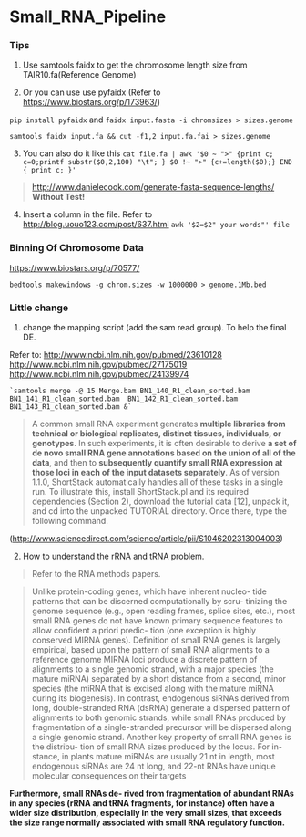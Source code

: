 # Small_RNA_Pipeline

### Tips 

1. Use samtools faidx to get the chromosome length size from TAIR10.fa(Reference Genome)

2. Or you can use use pyfaidx (Refer to <https://www.biostars.org/p/173963/>)

`pip install pyfaidx` and `faidx input.fasta -i chromsizes > sizes.genome`

`samtools faidx input.fa && cut -f1,2 input.fa.fai > sizes.genome`

3. You can also do it like this `cat file.fa | awk '$0 ~ ">" {print c; c=0;printf substr($0,2,100) "\t"; } $0 !~ ">" {c+=length($0);} END { print c; }'`

><http://www.danielecook.com/generate-fasta-sequence-lengths/> **Without Test!**

4. Insert a column in the file. Refer to <http://blog.uouo123.com/post/637.html> `awk '$2=$2" your words"' file`

### Binning Of Chromosome Data

<https://www.biostars.org/p/70577/>

`bedtools makewindows -g chrom.sizes -w 1000000 > genome.1Mb.bed`

### Little change

1. change the mapping script (add the sam read group). To help the final DE.

Refer to: <http://www.ncbi.nlm.nih.gov/pubmed/23610128> <http://www.ncbi.nlm.nih.gov/pubmed/27175019> <http://www.ncbi.nlm.nih.gov/pubmed/24139974>

	`samtools merge -@ 15 Merge.bam BN1_140_R1_clean_sorted.bam  BN1_141_R1_clean_sorted.bam  BN1_142_R1_clean_sorted.bam  BN1_143_R1_clean_sorted.bam &`

>  A common small RNA experiment generates **multiple libraries from technical or biological replicates, distinct tissues, individuals, or genotypes**. In such experiments, it is often desirable to derive **a set of de novo small RNA gene annotations based on the union of all of the data**, and then to **subsequently quantify small RNA expression at those loci in each of the input datasets separately**. As of version 1.1.0, ShortStack automatically handles all of these tasks in a single run. To illustrate this, install ShortStack.pl and its required dependencies (Section 2), download the tutorial data [12], unpack it, and cd into the unpacked TUTORIAL directory. Once there, type the following command.

(http://www.sciencedirect.com/science/article/pii/S1046202313004003)

2. How to understand the rRNA and tRNA problem.

> Refer to the RNA methods papers. 

>Unlike protein-coding genes, which have inherent nucleo- tide patterns that can be discerned computationally by scru- tinizing the genome sequence (e.g., open reading frames, splice sites, etc.), most small RNA genes do not have known primary sequence features to allow confident a priori predic- tion (one exception is highly conserved MIRNA genes).
>Definition of small RNA genes is largely empirical, based upon the pattern of small RNA alignments to a reference genome
>MIRNA loci produce a discrete pattern of alignments to a single genomic strand, with a major species (the mature miRNA) separated by a short distance from a second, minor species (the miRNA  that is excised along with the mature miRNA during its biogenesis).
>In contrast, endogenous siRNAs derived from long, double-stranded RNA (dsRNA) generate a dispersed pattern of alignments to both genomic strands, while small RNAs produced by fragmentation of a single-stranded precursor will be dispersed along a single genomic strand.
>Another key property of small RNA genes is the distribu- tion of small RNA sizes produced by the locus.
>For in- stance, in plants mature miRNAs are usually 21 nt in length, most endogenous siRNAs are 24 nt long, and 22-nt RNAs have unique molecular consequences on their targets

**Furthermore, small RNAs de- rived from fragmentation of abundant RNAs in any species (rRNA and tRNA fragments, for instance) often have a wider size distribution, especially in the very small sizes, that exceeds the size range normally associated with small RNA regulatory function.**



